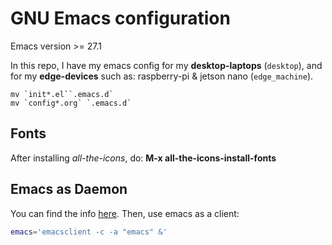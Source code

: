 # GNU Emacs configuration 

Emacs version >= 27.1   

In this repo, I have my emacs config for my **desktop-laptops** (`desktop`), and for my **edge-devices** such as: raspberry-pi & jetson nano (`edge_machine`).   

```{bash}
mv `init*.el``.emacs.d`  
mv `config*.org` `.emacs.d`
```
## Fonts

After installing *all-the-icons*, do: **M-x all-the-icons-install-fonts**

## Emacs as Daemon

You can find the info [here](https://www.emacswiki.org/emacs/EmacsAsDaemon). Then, use emacs as a client:

``` bash
emacs='emacsclient -c -a "emacs" &'
```

